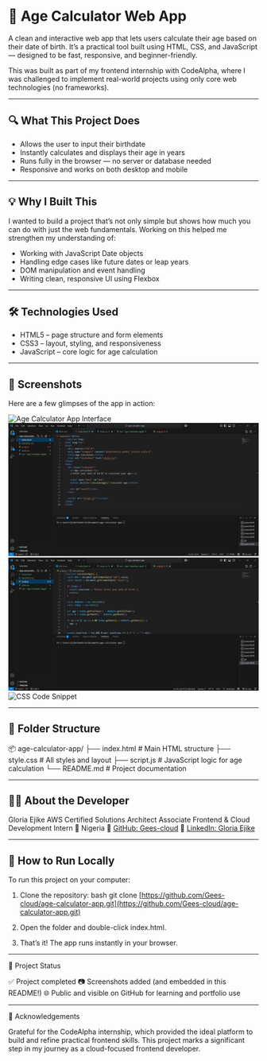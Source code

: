 # 🧮 Age Calculator Web App

A clean and interactive web app that lets users calculate their age based on their date of birth. It’s a practical tool built using HTML, CSS, and JavaScript — designed to be fast, responsive, and beginner-friendly.

This was built as part of my frontend internship with CodeAlpha, where I was challenged to implement real-world projects using only core web technologies (no frameworks).

---

## 🔍 What This Project Does

- Allows the user to input their birthdate
- Instantly calculates and displays their age in years
- Runs fully in the browser — no server or database needed
- Responsive and works on both desktop and mobile

---

## 💡 Why I Built This

I wanted to build a project that’s not only simple but shows how much you can do with just the web fundamentals. Working on this helped me strengthen my understanding of:

- Working with JavaScript Date objects
- Handling edge cases like future dates or leap years
- DOM manipulation and event handling
- Writing clean, responsive UI using Flexbox

---

## 🛠 Technologies Used

- HTML5 – page structure and form elements
- CSS3 – layout, styling, and responsiveness
- JavaScript – core logic for age calculation

---

## 📸 Screenshots

Here are a few glimpses of the app in action:

![Age Calculator App Interface](Age-calculator.png)
![Index HTML Preview](index-preview.png)
![JavaScript Code Snippet](script-css-code.png)
![CSS Code Snippet](style-css-code.png)

---

## 📁 Folder Structure

📦 age-calculator-app/
├── index.html        # Main HTML structure
├── style.css         # All styles and layout
├── script.js         # JavaScript logic for age calculation
└── README.md         # Project documentation

---

## 👩‍💻 About the Developer

Gloria Ejike
AWS Certified Solutions Architect Associate
Frontend & Cloud Development Intern
📍 Nigeria
🔗 [GitHub: Gees-cloud](https://github.com/Gees-cloud)
🔗 [LinkedIn: Gloria Ejike](https://www.linkedin.com/in/ejike-gloria-045081234)

---

## 🚀 How to Run Locally

To run this project on your computer:

1.  Clone the repository:
    bash
    git clone [https://github.com/Gees-cloud/age-calculator-app.git](https://github.com/Gees-cloud/age-calculator-app.git)
    

2.  Open the folder and double-click index.html.

3.  That’s it! The app runs instantly in your browser.

---

📌 Project Status

✅ Project completed
📷 Screenshots added (and embedded in this README!)
🌐 Public and visible on GitHub for learning and portfolio use

---

🙌 Acknowledgements

Grateful for the CodeAlpha internship, which provided the ideal platform to build and refine practical frontend skills. This project marks a significant step in my journey as a cloud-focused frontend developer.
